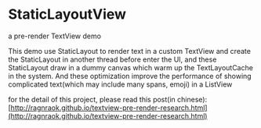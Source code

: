# StaticLayoutView
a pre-render TextView demo

This demo use StaticLayout to render text in a custom TextView and create the StaticLayout in another thread before enter the UI, and these StaticLayout draw in a dummy canvas which warm up the TextLayoutCache in the system. And these optimization improve the performance of showing complicated text(which may include many spans, emoji) in a ListView 

for the detail of this project, please read this post(in chinese): [http://ragnraok.github.io/textview-pre-render-research.html](http://ragnraok.github.io/textview-pre-render-research.html)
